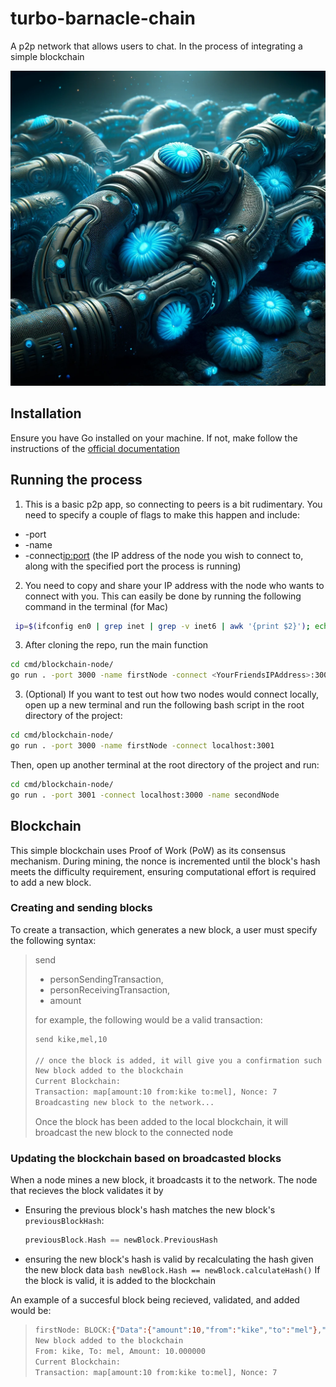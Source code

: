 # turbo-barnacle-chain
A p2p network that allows users to chat. In the process of integrating a simple blockchain

![turbo-barnacle-chain](./turbo-barnacle-chain.webp)


## Installation
Ensure you have Go installed on your machine. If not, make follow the instructions of the [official documentation](https://go.dev/doc/install)

## Running the process

1. This is a basic p2p app, so connecting to peers is a bit rudimentary. You need to specify a couple of flags to make this happen and include: 
- -port <the port your node will live and the application will run>
- -name <the name your node will identify as>
- -connect<ip:port> (the IP address of the node you wish to connect to, along with the specified port the process is running)

2. You need to copy and share your IP address with the node who wants to connect with you. This can easily be done by running the following command in the terminal (for Mac)
```bash
 ip=$(ifconfig en0 | grep inet | grep -v inet6 | awk '{print $2}'); echo $ip; echo $ip | pbcopy
```

3. After cloning the repo, run the main function
```bash
cd cmd/blockchain-node/
go run . -port 3000 -name firstNode -connect <YourFriendsIPAddress>:3000
```

3. (Optional) If you want to test out how two nodes would connect locally, open up a new terminal and run the following bash script in the root directory of the project:
```bash
cd cmd/blockchain-node/
go run . -port 3000 -name firstNode -connect localhost:3001
```
Then, open up another terminal at the root directory of the project and run:
```bash
cd cmd/blockchain-node/
go run . -port 3001 -connect localhost:3000 -name secondNode
```

## Blockchain 

This simple blockchain uses Proof of Work (PoW) as its consensus mechanism. During mining, the nonce is incremented until the block's hash meets the difficulty requirement, ensuring computational effort is required to add a new block.

### Creating and sending blocks

To create a transaction, which generates a new block, a user must specify the following syntax:

> send
>  - personSendingTransaction,
>  - personReceivingTransaction,
>  - amount
>
> for example, the following would be a valid transaction:
>
> 
>```bash
>send kike,mel,10
>
>// once the block is added, it will give you a confirmation such as:
>New block added to the blockchain
>Current Blockchain:
>Transaction: map[amount:10 from:kike to:mel], Nonce: 7
>Broadcasting new block to the network...
>```
>
> Once the block has been added to the local blockchain, it will broadcast the new block to the
> connected node

### Updating the blockchain based on broadcasted blocks

When a node mines a new block, it broadcasts it to the network. The node that recieves the block validates it by
- Ensuring the previous block's hash matches the new block's `previousBlockHash`:
  ```go
  previousBlock.Hash == newBlock.PreviousHash
- ensuring the new block's hash is valid by recalculating the hash given the new block data ```bash newBlock.Hash == newBlock.calculateHash()```
If the block is valid, it is added to the blockchain

An example of a succesful block being recieved, validated, and added would be:
>
>```bash
> firstNode: BLOCK:{"Data":{"amount":10,"from":"kike","to":"mel"},"Hash":"0014f8f216f57293931ff2d90f4748e9b08e5cbfe8414594601b85263b96dfb6","PreviousHash":"0 Hello Mel","Timestamp":"2024-05-15T03:38:59.374901Z","Nonce":7}
> New block added to the blockchain
> From: kike, To: mel, Amount: 10.000000
>Current Blockchain:
>Transaction: map[amount:10 from:kike to:mel], Nonce: 7
>```

